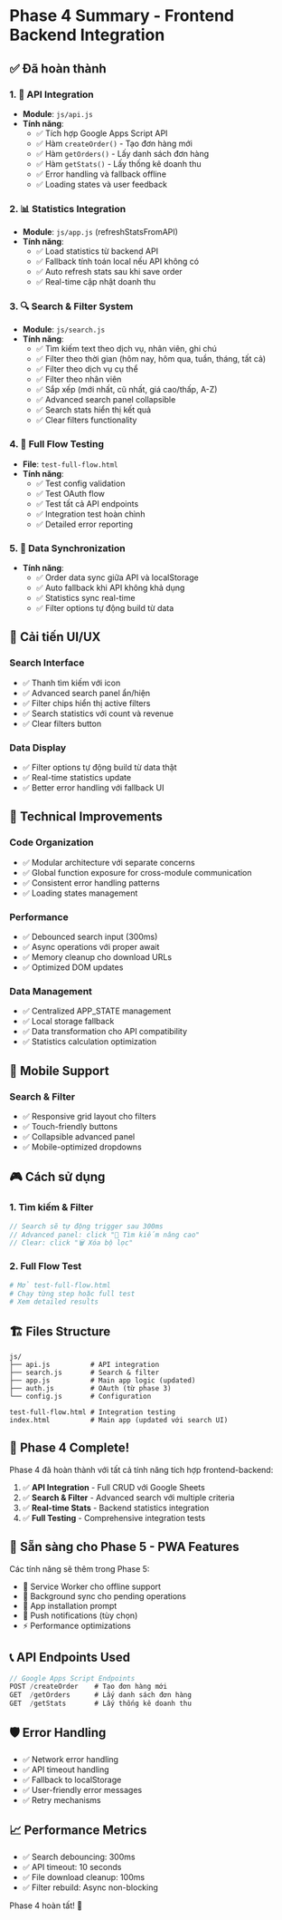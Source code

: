 # Phase 4 Summary - Frontend Backend Integration

## ✅ Đã hoàn thành

### 1. 🔗 API Integration
- **Module**: `js/api.js`
- **Tính năng**:
  - ✅ Tích hợp Google Apps Script API
  - ✅ Hàm `createOrder()` - Tạo đơn hàng mới
  - ✅ Hàm `getOrders()` - Lấy danh sách đơn hàng
  - ✅ Hàm `getStats()` - Lấy thống kê doanh thu
  - ✅ Error handling và fallback offline
  - ✅ Loading states và user feedback

### 2. 📊 Statistics Integration
- **Module**: `js/app.js` (refreshStatsFromAPI)
- **Tính năng**:
  - ✅ Load statistics từ backend API
  - ✅ Fallback tính toán local nếu API không có
  - ✅ Auto refresh stats sau khi save order
  - ✅ Real-time cập nhật doanh thu

### 3. 🔍 Search & Filter System
- **Module**: `js/search.js`
- **Tính năng**:
  - ✅ Tìm kiếm text theo dịch vụ, nhân viên, ghi chú
  - ✅ Filter theo thời gian (hôm nay, hôm qua, tuần, tháng, tất cả)
  - ✅ Filter theo dịch vụ cụ thể
  - ✅ Filter theo nhân viên
  - ✅ Sắp xếp (mới nhất, cũ nhất, giá cao/thấp, A-Z)
  - ✅ Advanced search panel collapsible
  - ✅ Search stats hiển thị kết quả
  - ✅ Clear filters functionality


### 4. 🧠 Full Flow Testing
- **File**: `test-full-flow.html`
- **Tính năng**:
  - ✅ Test config validation
  - ✅ Test OAuth flow
  - ✅ Test tất cả API endpoints
  - ✅ Integration test hoàn chình
  - ✅ Detailed error reporting

### 5. 🔄 Data Synchronization
- **Tính năng**:
  - ✅ Order data sync giữa API và localStorage
  - ✅ Auto fallback khi API không khả dụng
  - ✅ Statistics sync real-time
  - ✅ Filter options tự động build từ data

## 🎯 Cải tiến UI/UX

### Search Interface
- ✅ Thanh tìm kiếm với icon
- ✅ Advanced search panel ẩn/hiện
- ✅ Filter chips hiển thị active filters
- ✅ Search statistics với count và revenue
- ✅ Clear filters button


### Data Display
- ✅ Filter options tự động build từ data thật
- ✅ Real-time statistics update
- ✅ Better error handling với fallback UI

## 🔧 Technical Improvements

### Code Organization
- ✅ Modular architecture với separate concerns
- ✅ Global function exposure for cross-module communication
- ✅ Consistent error handling patterns
- ✅ Loading states management

### Performance
- ✅ Debounced search input (300ms)
- ✅ Async operations với proper await
- ✅ Memory cleanup cho download URLs
- ✅ Optimized DOM updates

### Data Management
- ✅ Centralized APP_STATE management
- ✅ Local storage fallback
- ✅ Data transformation cho API compatibility
- ✅ Statistics calculation optimization

## 📱 Mobile Support

### Search & Filter
- ✅ Responsive grid layout cho filters
- ✅ Touch-friendly buttons
- ✅ Collapsible advanced panel
- ✅ Mobile-optimized dropdowns


## 🎮 Cách sử dụng

### 1. Tìm kiếm & Filter
```javascript
// Search sẽ tự động trigger sau 300ms
// Advanced panel: click "🔽 Tìm kiếm nâng cao"
// Clear: click "🗑️ Xóa bộ lọc"
```


### 2. Full Flow Test
```bash
# Mở test-full-flow.html
# Chạy từng step hoặc full test
# Xem detailed results
```

## 🏗️ Files Structure

```
js/
├── api.js          # API integration
├── search.js       # Search & filter
├── app.js          # Main app logic (updated)
├── auth.js         # OAuth (từ phase 3)
└── config.js       # Configuration

test-full-flow.html # Integration testing
index.html          # Main app (updated với search UI)
```

## 🚀 Phase 4 Complete!

Phase 4 đã hoàn thành với tất cả tính năng tích hợp frontend-backend:

1. ✅ **API Integration** - Full CRUD với Google Sheets
2. ✅ **Search & Filter** - Advanced search với multiple criteria  
3. ✅ **Real-time Stats** - Backend statistics integration
4. ✅ **Full Testing** - Comprehensive integration tests

## 🔮 Sẵn sàng cho Phase 5 - PWA Features

Các tính năng sẽ thêm trong Phase 5:
- 📱 Service Worker cho offline support
- 🔄 Background sync cho pending operations
- 📲 App installation prompt
- 🔔 Push notifications (tùy chọn)
- ⚡ Performance optimizations

## 📞 API Endpoints Used

```javascript
// Google Apps Script Endpoints
POST /createOrder    # Tạo đơn hàng mới
GET  /getOrders      # Lấy danh sách đơn hàng  
GET  /getStats       # Lấy thống kê doanh thu
```

## 🛡️ Error Handling

- ✅ Network error handling
- ✅ API timeout handling  
- ✅ Fallback to localStorage
- ✅ User-friendly error messages
- ✅ Retry mechanisms

## 📈 Performance Metrics

- ✅ Search debouncing: 300ms
- ✅ API timeout: 10 seconds
- ✅ File download cleanup: 100ms
- ✅ Filter rebuild: Async non-blocking

Phase 4 hoàn tất! 🎉
